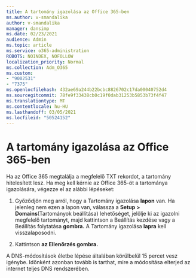 ```yaml
---
title: A tartomány igazolása az Office 365-ben
ms.author: v-smandalika
author: v-smandalika
manager: dansimp
ms.date: 02/23/2021
audience: Admin
ms.topic: article
ms.service: o365-administration
ROBOTS: NOINDEX, NOFOLLOW
localization_priority: Normal
ms.collection: Adm_O365
ms.custom:
- "9002531"
- "7375"
ms.openlocfilehash: 432ae69a244b22bcbc8826702c17da00040752d4
ms.sourcegitcommit: 78fe9f33438cb0c19f0dab31253b5853b73f4f47
ms.translationtype: MT
ms.contentlocale: hu-HU
ms.lasthandoff: 03/05/2021
ms.locfileid: "50524152"
---
```

# <a name="ask-office-365-to-verify-your-domain"></a>A tartomány igazolása az Office 365-ben

Ha az Office 365 megtalálja a megfelelő TXT rekordot, a tartomány hitelesített lesz. Ha meg kell kérnie az Office 365-öt a tartománya igazolására, végezze el az alábbi lépéseket:

1. Győződjön meg arról, hogy a Tartomány igazolása **lapon** van. Ha jelenleg nem ezen a lapon van, válassza a **Setup > Domains**(Tartományok beállítása)  lehetőséget, jelölje ki az igazolni megfelelő tartományt, majd kattintson a Beállítás kezdése vagy a Beállítás folytatása **gombra.** A Tartomány igazolása **lapra** kell visszalaposodni.

2. Kattintson **az Ellenőrzés gombra.**

A DNS-módosítások életbe lépése általában körülbelül 15 percet vesz igénybe. Időnként azonban tovább is tarthat, mire a módosítása elterjed az internet teljes DNS rendszerében.

